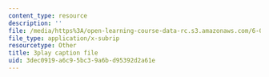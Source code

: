 ```yaml
---
content_type: resource
description: ''
file: /media/https%3A/open-learning-course-data-rc.s3.amazonaws.com/6-00sc-introduction-to-computer-science-and-programming-spring-2011/3dec0919a6c95bc39a6bd95392d2a61e_FBpe3xFvPrQ.vtt
file_type: application/x-subrip
resourcetype: Other
title: 3play caption file
uid: 3dec0919-a6c9-5bc3-9a6b-d95392d2a61e
---
```

